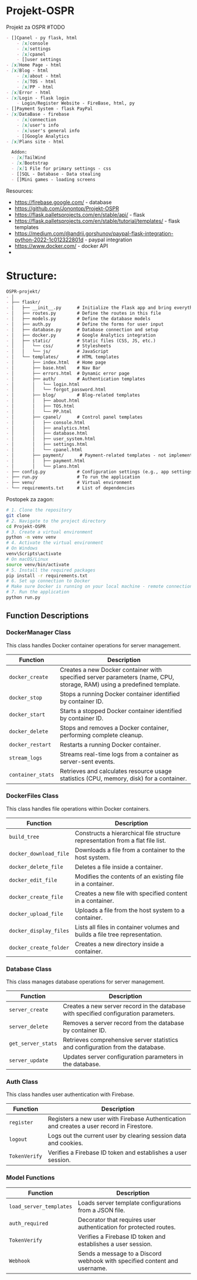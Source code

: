 # Projekt-OSPR
Projekt za OSPR
#TODO
```md
- []Cpanel - py flask, html
    - [x]console
    - [x]settings
    - [x]cpanel
    - []user settings
- [x]Home Page - html
- [x]Blog - html
    - [x]about - html
    - [x]TOS - html
    - [x]PP - html
- [x]Error - html
- [x]Login - flask login
    - Login/Register Website - FireBase, html, py
- []Payment System - flask PayPal
- [x]DataBase - firebase
    - [x]connection
    - [x]user's info
    - [x]user's general info
    - []Google Analytics
- [x]Plans site - html

  Addon:
  - [x]TailWind
  - [x]Bootstrap
  - [x]1 File for primary settings - css
  - []SQL - Database - Data stealing
  - []Mini games - loading screens

```


Resources:
- https://firebase.google.com/ - database
- https://github.com/Jonontop/Projekt-OSPR
- https://flask.palletsprojects.com/en/stable/api/ - flask
- https://flask.palletsprojects.com/en/stable/tutorial/templates/ - flask templates
- https://medium.com/@andrii.gorshunov/paypal-flask-integration-python-2022-1c012322801d - paypal integration
- https://www.docker.com/ - docker API
- 


# Structure:
```md
OSPR-projekt/
- │
- ├── flaskr/
- │   ├── __init__.py      # Initialize the Flask app and bring everything together
- │   ├── routes.py        # Define the routes in this file
- │   ├── models.py        # Define the database models
- │   ├── auth.py          # Define the forms for user input
- │   ├── database.py      # Database connection and setup
- │   ├── docker.py        # Google Analytics integration
- │   ├── static/          # Static files (CSS, JS, etc.)
- │   │   └── css/         # Stylesheets
- │   │   └── js/          # JavaScript
- │   └── templates/       # HTML templates
- │       ├── index.html   # Home page
- │       ├── base.html    # Nav Bar
- │       ├── errors.html  # Dynamic error page
- │       ├── auth/        # Authentication templates
- │       │   └── login.html
- │       │   └── forgot_password.html
- │       ├── blog/        # Blog-related templates
- │       │   ├── about.html
- │       │   ├── TOS.html
- │       │   └── PP.html
- │       ├── cpanel/      # Control panel templates
- │       │   ├── console.html
- │       │   ├── analytics.html
- │       │   ├── database.html
- │       │   ├── user_system.html
- │       │   ├── settings.html
- │       │   └── cpanel.html
- │       ├── payment/      # Payment-related templates - not implemented yet
- │       │   ├── payment.html
- │       │   └── plans.html
- ├── config.py            # Configuration settings (e.g., app settings, database)
- ├── run.py               # To run the application
- ├── venv/                # Virtual environment
- └── requirements.txt     # List of dependencies

```

Postopek za zagon:
```bash
# 1. Clone the repository
git clone
# 2. Navigate to the project directory
cd Projekt-OSPR
# 3. Create a virtual environment
python -m venv venv
# 4. Activate the virtual environment
# On Windows
venv\Scripts\activate
# On macOS/Linux
source venv/bin/activate
# 5. Install the required packages
pip install -r requirements.txt
# 6. Set up connection to Docker
# Make sure Docker is running on your local machine - remote connection can be set in docker.py:19
# 7. Run the application
python run.py
```


## Function Descriptions

### DockerManager Class

This class handles Docker container operations for server management.

| Function         | Description                                                                 |
|------------------|-----------------------------------------------------------------------------|
| `docker_create`  | Creates a new Docker container with specified server parameters (name, CPU, storage, RAM) using a predefined template. |
| `docker_stop`    | Stops a running Docker container identified by container ID.               |
| `docker_start`   | Starts a stopped Docker container identified by container ID.              |
| `docker_delete`  | Stops and removes a Docker container, performing complete cleanup.         |
| `docker_restart` | Restarts a running Docker container.                                       |
| `stream_logs`    | Streams real-time logs from a container as server-sent events.            |
| `container_stats`| Retrieves and calculates resource usage statistics (CPU, memory, disk) for a container. |

### DockerFiles Class

This class handles file operations within Docker containers.

| Function               | Description                                                                 |
|------------------------|-----------------------------------------------------------------------------|
| `build_tree`           | Constructs a hierarchical file structure representation from a flat file list. |
| `docker_download_file` | Downloads a file from a container to the host system.                      |
| `docker_delete_file`   | Deletes a file inside a container.                                         |
| `docker_edit_file`     | Modifies the contents of an existing file in a container.                  |
| `docker_create_file`   | Creates a new file with specified content in a container.                  |
| `docker_upload_file`   | Uploads a file from the host system to a container.                        |
| `docker_display_files` | Lists all files in container volumes and builds a file tree representation. |
| `docker_create_folder` | Creates a new directory inside a container.                               |

### Database Class

This class manages database operations for server management.

| Function         | Description                                                                 |
|------------------|-----------------------------------------------------------------------------|
| `server_create`  | Creates a new server record in the database with specified configuration parameters. |
| `server_delete`  | Removes a server record from the database by container ID.                 |
| `get_server_stats`| Retrieves comprehensive server statistics and configuration from the database. |
| `server_update`  | Updates server configuration parameters in the database.                  |

### Auth Class

This class handles user authentication with Firebase.

| Function       | Description                                                                 |
|----------------|-----------------------------------------------------------------------------|
| `register`     | Registers a new user with Firebase Authentication and creates a user record in Firestore. |
| `logout`       | Logs out the current user by clearing session data and cookies.            |
| `TokenVerify`  | Verifies a Firebase ID token and establishes a user session.               |

### Model Functions

| Function             | Description                                                                 |
|----------------------|-----------------------------------------------------------------------------|
| `load_server_templates` | Loads server template configurations from a JSON file.                  |
| `auth_required`      | Decorator that requires user authentication for protected routes.          |
| `TokenVerify`        | Verifies a Firebase ID token and establishes a user session.              |
| `Webhook`            | Sends a message to a Discord webhook with specified content and username. |
